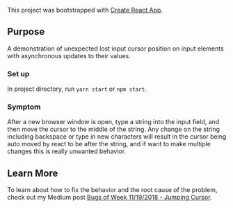 This project was bootstrapped with [Create React App](https://github.com/facebook/create-react-app).

## Purpose

A demonstration of unexpected lost input cursor position on input elements with asynchronous updates to their values.

### Set up

In project directory, run `yarn start` or `npm start`.

### Symptom

After a new browser window is open, type a string into the input field, and then move the cursor to the middle of the string. Any change on the string including backspace or type in new characters will result in the cursor being auto moved by react to be after the string, and if want to make multiple changes this is really unwanted behavior.

## Learn More

To learn about how to fix the behavior and the root cause of the problem, check out my Medium post [Bugs of Week 11/19/2018 - Jumping Cursor](https://medium.com/@wangtjwork/bugs-of-week-11-19-2018-jumping-cursor-5c7431e7532b).
